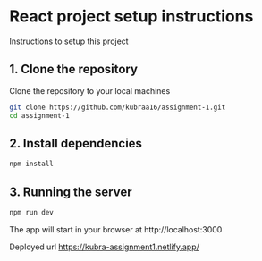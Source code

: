 # React project setup instructions

Instructions to setup this project

## 1. Clone the repository 

Clone the repository to your local machines 

```bash
git clone https://github.com/kubraa16/assignment-1.git
cd assignment-1
```

## 2. Install dependencies

```bash 
npm install 
```

## 3. Running the server 

```bash 
npm run dev 
```
The app will start in your browser at http://localhost:3000

Deployed url https://kubra-assignment1.netlify.app/
